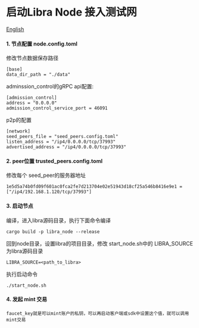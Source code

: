 # 启动Libra Node 接入测试网

[English](NODE_README.md)


#### 1. 节点配置 node.config.toml



修改节点数据保存路径

    [base]
    data_dir_path = "./data"


adminssion_control的gRPC api配置:


    [admission_control]
    address = "0.0.0.0"
    admission_control_service_port = 46091

p2p的配置

	[network]
	seed_peers_file = "seed_peers.config.toml"
	listen_address = "/ip4/0.0.0.0/tcp/37993"
	advertised_address = "/ip4/0.0.0.0/tcp/37993"



#### 2. peer位置 trusted_peers.config.toml

修改每个 seed_peer的服务器地址

	1e5d5a74b0fd09f601ac0fca2fe7d213704e02e51943d18cf25a546b8416e9e1 = ["/ip4/192.168.1.120/tcp/37993"]



#### 3. 启动节点

编译，进入libra源码目录，执行下面命令编译

	cargo build -p libra_node --release


回到node目录，设置libra的项目目录，修改 start_node.sh中的 LIBRA_SOURCE 为libra源码目录

	LIBRA_SOURCE=<path_to_libra>

执行启动命令

	./start_node.sh


#### 4. 发起 mint 交易

	faucet_key就是可以mint账户的私钥，可以再启动客户端或sdk中设置这个值，就可以调用mint交易
